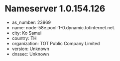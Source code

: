 # Nameserver 1.0.154.126

* as_number: 23969
* name: node-58e.pool-1-0.dynamic.totinternet.net.
* city: Ko Samui
* country: TH
* organization: TOT Public Company Limited
* version: Unknown
* dnssec: Unknown
